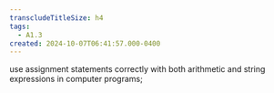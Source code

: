 ```yaml
---
transcludeTitleSize: h4
tags:
  - A1.3
created: 2024-10-07T06:41:57.000-0400
---
```

use assignment statements correctly with both arithmetic and string expressions in computer programs;